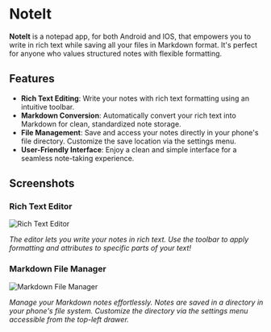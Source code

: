 # NoteIt

**NoteIt** is a notepad app, for both Android and IOS, that empowers you to write in rich text while saving all your files in Markdown format. It's perfect for anyone who values structured notes with flexible formatting.

## Features
- **Rich Text Editing**: Write your notes with rich text formatting using an intuitive toolbar.
- **Markdown Conversion**: Automatically convert your rich text into Markdown for clean, standardized note storage.
- **File Management**: Save and access your notes directly in your phone's file directory. Customize the save location via the settings menu.
- **User-Friendly Interface**: Enjoy a clean and simple interface for a seamless note-taking experience.

## Screenshots

### Rich Text Editor
![Rich Text Editor](https://github.com/user-attachments/assets/a44cb8df-dc9c-4051-a099-482472a33ada)

_The editor lets you write your notes in rich text. Use the toolbar to apply formatting and attributes to specific parts of your text!_

### Markdown File Manager
![Markdown File Manager](https://github.com/user-attachments/assets/c0e58073-d59a-418f-9446-be696068f88c)

_Manage your Markdown notes effortlessly. Notes are saved in a directory in your phone's file system. Customize the directory via the settings menu accessible from the top-left drawer._
